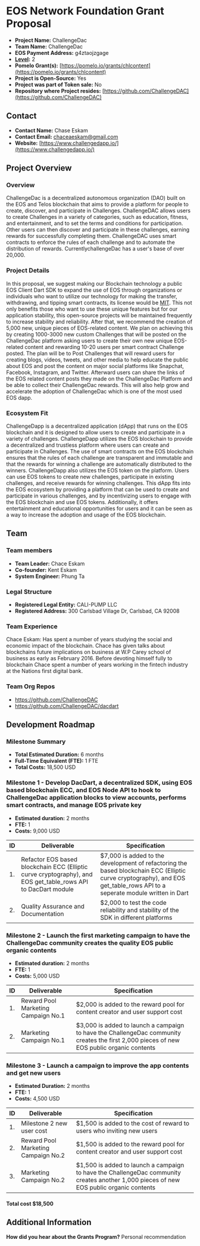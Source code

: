 
# EOS Network Foundation Grant Proposal


- **Project Name:** ChallengeDac
- **Team Name:** ChallengeDac
- **EOS Payment Address:** g4ztaojzgage
- **[Level](https://github.com/eosnetworkfoundation/grant-framework#grant-levels):** 2
- **Pomelo Grant(s):** [https://pomelo.io/grants/chlcontent](https://pomelo.io/grants/chlcontent)
- **Project is Open-Source:** Yes
- **Project was part of Token sale:** No
- **Repository where Project resides:** [https://github.com/ChallengeDAC](https://github.com/ChallengeDAC)

## Contact

- **Contact Name:** Chase Eskam
- **Contact Email:** [chaceaeskam@gmail.com](mailto:chaceaeskam@gmail.com)
- **Website:** [https://www.challengedapp.io/](https://www.challengedapp.io/)


## Project Overview



### Overview

ChallengeDac is a decentralized autonomous organization (DAO) built on the EOS and Telos blockchain that aims to provide a platform for people to create, discover, and participate in Challenges. ChallengeDAC allows users to create Challenges in a variety of categories, such as education, fitness, and entertainment, and to set the terms and conditions for participation. Other users can then discover and participate in these challenges, earning rewards for successfully completing them. ChallengeDAC uses smart contracts to enforce the rules of each challenge and to automate the distribution of rewards. CurrentlychallengeDac has a user's base of over 20,000.

### Project Details

In this proposal, we suggest making our Blockchain technology a public EOS Client Dart SDK to expand the use of EOS through organizations or individuals who want to utilize our technology for making the transfer, withdrawing, and tipping smart contracts, its license would be [MIT](https://opensource.org/license/mit/). This not only benefits those who want to use these unique features but for our application stability, this open-source projects will be maintained frequently to increase stability and reliability. After that, we recommend the creation of 5,000 new, unique pieces of EOS-related content. We plan on achieving this by creating 1000-3000 new custom Challenges that will be posted on the ChallengeDac platform asking users to create their own new unique EOS-related content and rewarding 10-20 users per smart contract Challenge posted. The plan will be to Post Challenges that will reward users for creating blogs, videos, tweets, and other media to help educate the public about EOS and post the content on major social platforms like Snapchat, Facebook, Instagram, and Twitter. Afterward users can share the links of the EOS related content posts they made on the ChallengeDac Platform and be able to collect their ChallengeDac rewards. This will also help grow and accelerate the adoption of ChallengeDac which is one of the most used EOS dapp.

### Ecosystem Fit

ChallengeDapp is a decentralized application (dApp) that runs on the EOS blockchain and it is designed to allow users to create and participate in a variety of challenges. ChallengeDapp utilizes the EOS blockchain to provide a decentralized and trustless platform where users can create and participate in Challenges. The use of smart contracts on the EOS blockchain ensures that the rules of each challenge are transparent and immutable and that the rewards for winning a challenge are automatically distributed to the winners. ChallengeDapp also utilizes the EOS token on the platform. Users can use EOS tokens to create new challenges, participate in existing challenges, and receive rewards for winning challenges. This dApp fits into the EOS ecosystem by providing a platform that can be used to create and participate in various challenges, and by incentivizing users to engage with the EOS blockchain and use EOS tokens. Additionally, it offers entertainment and educational opportunities for users and it can be seen as a way to increase the adoption and usage of the EOS blockchain.

## Team

### Team members

- **Team Leader:** Chace Eskam
- **Co-founder:** Kent Eskam
- **System Engineer:** Phung Ta

### Legal Structure

- **Registered Legal Entity:** CALI-PUMP LLC
- **Registered Address:** 300 Carlsbad Village Dr, Carlsbad, CA 92008

### Team Experience


Chace Eskam: Has spent a number of years studying the social and economic impact of the blockchain. Chace has given talks about blockchains future implications on business at W.P Carey school of business as early as February 2016. Before devoting himself fully to blockchain Chace spent a number of years working in the fintech industry at the Nations first digital bank.

### Team Org Repos

- https://github.com/ChallengeDAC
- https://github.com/ChallengeDAC/dacdart

## Development Roadmap

### Milestone Summary

- **Total Estimated Duration:** 6 months 
- **Full-Time Equivalent (FTE):** 1 FTE
- **Total Costs:** 18,500 USD

### Milestone 1 - Develop DacDart, a decentralized SDK, using EOS based blockchain ECC, and EOS Node API to hook to ChallengeDac application blocks to view accounts, performs smart contracts, and manage EOS private key

- **Estimated duration:** 2 months
- **FTE:**  1
- **Costs:** 9,000 USD

| ID  | Deliverable | Specification |
| --- | ----------- | ------------- |
| 1.  | Refactor EOS based blockchain ECC (Elliptic curve cryptography), and EOS get_table_rows API to DacDart module | $7,000 is added to the development of refactoring the based blockchain ECC (Elliptic curve cryptography), and EOS get_table_rows API to a seperate module written in Dart |
| 2.  | Quality Assurance and Documentation | $2,000 to test the code reliability and stability of the SDK in different platforms |

### Milestone 2 - Launch the first marketing campaign to have the ChallengeDac community creates the quality EOS public organic contents

- **Estimated duration:** 2 months
- **FTE:**  1
- **Costs:** 5,000 USD

| ID  | Deliverable | Specification |
| --- | ----------- | ------------- |
| 1.  | Reward Pool Marketing Campaign No.1 | $2,000 is added to the reward pool for content creator and user support cost |
| 2.  | Marketing Campaign No.1 | $3,000 is added to launch a campaign to have the ChallengeDac community creates the first 2,000 pieces of new EOS public organic contents |


### Milestone 3 - Launch a campaign to improve the app contents and get new users

- **Estimated Duration:** 2 months
- **FTE:**  1
- **Costs:** 4,500 USD

| ID  | Deliverable | Specification |
| --- | ----------- | ------------- |
| 1.  | Milestone 2 new user cost | $1,500 is added to the cost of reward to users who inviting new users |
| 2.  | Reward Pool Marketing Campaign No.2 | $1,500 is added to the reward pool for content creator and user support cost |
| 3.  | Marketing Campaign No.2 | $1,500 is added to launch a campaign to have the ChallengeDac community creates another 1,000 pieces of new EOS public organic contents |


#### Total cost $18,500


## Additional Information

**How did you hear about the Grants Program?** Personal recommendation
